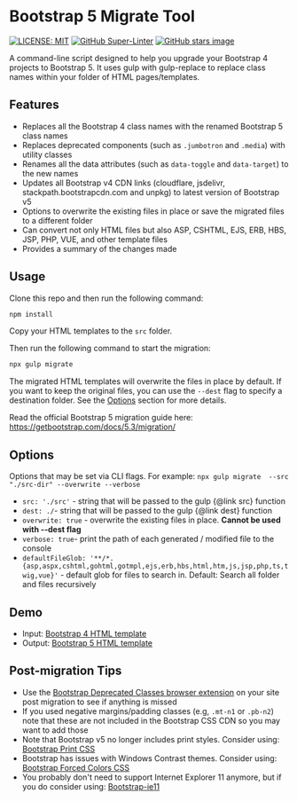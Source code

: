 # Bootstrap 5 Migrate Tool

[![LICENSE: MIT](https://img.shields.io/badge/license-MIT-lightgrey.svg)](https://raw.githubusercontent.com/coliff/bootstrap-5-migrate-tool/main/LICENSE)
[![GitHub Super-Linter](https://github.com/coliff/bootstrap-5-migrate-tool/workflows/Lint%20Code%20Base/badge.svg)](https://github.com/marketplace/actions/super-linter)
[![GitHub stars image](https://img.shields.io/github/stars/coliff/bootstrap-5-migrate-tool.svg?label=GitHub%20Stars)](https://github.com/coliff/bootstrap-5-migrate-tool)

A command-line script designed to help you upgrade your Bootstrap 4 projects to Bootstrap 5. It uses gulp with gulp-replace to replace class names within your folder of HTML pages/templates.

## Features

- Replaces all the Bootstrap 4 class names with the renamed Bootstrap 5 class names
- Replaces deprecated components (such as `.jumbotron` and `.media`) with utility classes
- Renames all the data attributes (such as `data-toggle` and `data-target`) to the new names
- Updates all Bootstrap v4 CDN links (cloudflare, jsdelivr, stackpath.bootstrapcdn.com and unpkg) to latest version of Bootstrap v5
- Options to overwrite the existing files in place or save the migrated files to a different folder
- Can convert not only HTML files but also ASP, CSHTML, EJS, ERB, HBS, JSP, PHP, VUE, and other template files
- Provides a summary of the changes made

## Usage

Clone this repo and then run the following command:

```bash
npm install
```

Copy your HTML templates to the `src` folder.

Then run the following command to start the migration:

```bash
npx gulp migrate
```

The migrated HTML templates will overwrite the files in place by default. If you want to keep the original files, you can use the `--dest` flag to specify a destination folder. See the [Options](#options) section for more details.

Read the official Bootstrap 5 migration guide here: <https://getbootstrap.com/docs/5.3/migration/>

## Options

Options that may be set via CLI flags.
For example: `npx gulp migrate  --src "./src-dir" --overwrite --verbose`

- `src: './src'` - string that will be passed to the gulp {@link src} function
- `dest: ./`- string that will be passed to the gulp {@link dest} function
- `overwrite: true` - overwrite the existing files in place. **Cannot be used with --dest flag**
- `verbose: true`- print the path of each generated / modified file to the console
- `defaultFileGlob: '**/*.{asp,aspx,cshtml,gohtml,gotmpl,ejs,erb,hbs,html,htm,js,jsp,php,ts,twig,vue}'` - default glob for files to search in. Default: Search all folder and files recursively

## Demo

- Input: [Bootstrap 4 HTML template](https://coliff.github.io/bootstrap-5-migrate-tool/src/index.html)
- Output: [Bootstrap 5 HTML template](https://coliff.github.io/bootstrap-5-migrate-tool/dest/src/index.html)

## Post-migration Tips

- Use the [Bootstrap Deprecated Classes browser extension](https://github.com/julien-deramond/bootstrap-deprecated-classes-extension) on your site post migration to see if anything is missed
- If you used negative margins/padding classes (e.g, `.mt-n1` or `.pb-n2`) note that these are not included in the Bootstrap CSS CDN so you may want to add those
- Note that Bootstrap v5 no longer includes print styles. Consider using: [Bootstrap Print CSS](https://github.com/coliff/bootstrap-print-css)
- Bootstrap has issues with Windows Contrast themes. Consider using: [Bootstrap Forced Colors CSS](https://github.com/coliff/bootstrap-forced-colors-css)
- You probably don't need to support Internet Explorer 11 anymore, but if you do consider using: [Bootstrap-ie11](https://github.com/coliff/bootstrap-ie11)
